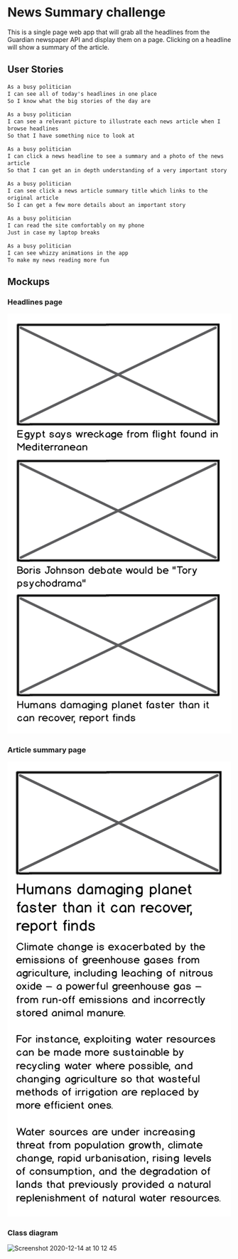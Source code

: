# News Summary challenge

This is a single page web app that will grab all the headlines from the Guardian newspaper API and display them on a page.  Clicking on a headline will show a summary of the article.

## User Stories

```
As a busy politician
I can see all of today's headlines in one place
So I know what the big stories of the day are
```

```
As a busy politician
I can see a relevant picture to illustrate each news article when I browse headlines
So that I have something nice to look at
```

```
As a busy politician
I can click a news headline to see a summary and a photo of the news article
So that I can get an in depth understanding of a very important story
```

```
As a busy politician
I can see click a news article summary title which links to the original article
So I can get a few more details about an important story
```

```
As a busy politician
I can read the site comfortably on my phone
Just in case my laptop breaks
```

```
As a busy politician
I can see whizzy animations in the app
To make my news reading more fun
```

## Mockups

### Headlines page

![Headlines page mockup](/images/news-summary-project-headlines-page-mockup.png)

### Article summary page

![Article page mockup](/images/news-summary-project-article-page-mockup.png)


### Class diagram

<img width="853" alt="Screenshot 2020-12-14 at 10 12 45" src="https://user-images.githubusercontent.com/71889577/102068876-ec421380-3df4-11eb-843c-3fca7d2e1912.png">
